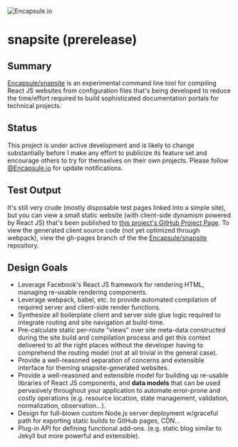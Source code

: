 ![Encapsule.io](https://encapsule.io/images/blue-burst-encapsule.io-logo-251x64.png "Encapsule.io")

# snapsite (prerelease)

## Summary

[Encapsule/snapsite](https://github.com/Encapsule/snapsite) is an experimental command line tool for compiling React JS websites from configuration files that's being developed to reduce the time/effort required to build sophisticated documentation portals for technical projects.

## Status

This project is under active development and is likely to change substantially before I make any effort to publicize its feature set and encourage others to try for themselves on their own projects. Please follow [@Encapsule.io](https://twitter.com/Encapsule) for update notifications.

## Test Output

It's still very crude (mostly disposable test pages linked into a simple site), but you can view a small static website (with client-side dynamism powered by React JS) that's been published to [this project's GitHub Project Page](http://encapsule.github.io/snapsite). To view the generated client source code (not yet optimized through webpack), view the gh-pages branch of the the [Encapsule/snapsite](https://github.com/Encapsule/snapsite) repository.

## Design Goals

- Leverage Facebook's React JS framework for rendering HTML, managing re-usable rendering components.
- Leverage webpack, babel, etc. to provide automated compilation of required server and client-side render functions.
- Synthesize all boilerplate client and server side glue logic required to integrate routing and site navigation at build-time.
- Pre-calculate static per-route "views" over site meta-data constructed during the site build and compilation process and get this context delivered to all the right places without the developer having to comprehend the routing model (not at all trivial in the general case).
- Provide a well-reasoned separation of concerns and extensible interface for theming snapsite-generated websites.
- Provide a well-reasoned and extensible model for building up re-usable libraries of React JS components, and **data models** that can be used pervasively throughout your application to automate error-prone and costly operations (e.g. resource location, state management, validation, normalization, observation...).
- Design for full-blown custom Node.js server deployment w/graceful path for exporting static builds to GitHub pages, CDN...
- Plug-in API for defining functional add-ons. (e.g. static blog similar to Jekyll but more powerful and extensible).



